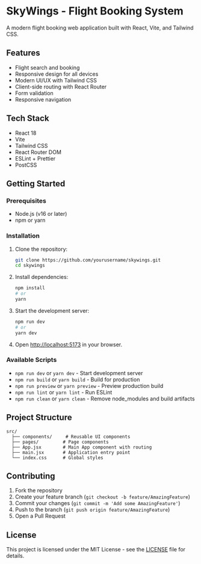 # SkyWings - Flight Booking System

A modern flight booking web application built with React, Vite, and Tailwind CSS.

## Features

- Flight search and booking
- Responsive design for all devices
- Modern UI/UX with Tailwind CSS
- Client-side routing with React Router
- Form validation
- Responsive navigation

## Tech Stack

- React 18
- Vite
- Tailwind CSS
- React Router DOM
- ESLint + Prettier
- PostCSS

## Getting Started

### Prerequisites

- Node.js (v16 or later)
- npm or yarn

### Installation

1. Clone the repository:
   ```bash
   git clone https://github.com/yourusername/skywings.git
   cd skywings
   ```

2. Install dependencies:
   ```bash
   npm install
   # or
   yarn
   ```

3. Start the development server:
   ```bash
   npm run dev
   # or
   yarn dev
   ```

4. Open [http://localhost:5173](http://localhost:5173) in your browser.

### Available Scripts

- `npm run dev` or `yarn dev` - Start development server
- `npm run build` or `yarn build` - Build for production
- `npm run preview` or `yarn preview` - Preview production build
- `npm run lint` or `yarn lint` - Run ESLint
- `npm run clean` or `yarn clean` - Remove node_modules and build artifacts

## Project Structure

```
src/
  ├── components/     # Reusable UI components
  ├── pages/         # Page components
  ├── App.jsx        # Main App component with routing
  ├── main.jsx       # Application entry point
  └── index.css      # Global styles
```

## Contributing

1. Fork the repository
2. Create your feature branch (`git checkout -b feature/AmazingFeature`)
3. Commit your changes (`git commit -m 'Add some AmazingFeature'`)
4. Push to the branch (`git push origin feature/AmazingFeature`)
5. Open a Pull Request

## License

This project is licensed under the MIT License - see the [LICENSE](LICENSE) file for details.
